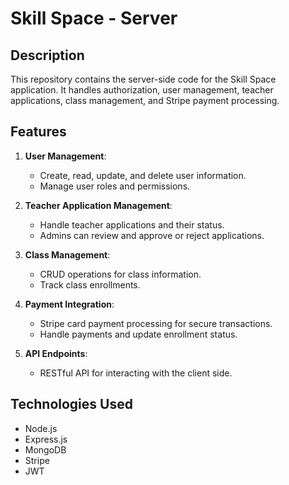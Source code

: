 # Skill Space - Server

## Description

This repository contains the server-side code for the Skill Space application. It handles authorization, user management, teacher applications, class management, and Stripe payment processing.

## Features

1. **User Management**:
   - Create, read, update, and delete user information.
   - Manage user roles and permissions.

2. **Teacher Application Management**:
   - Handle teacher applications and their status.
   - Admins can review and approve or reject applications.

3. **Class Management**:
   - CRUD operations for class information.
   - Track class enrollments.

4. **Payment Integration**:
   - Stripe card payment processing for secure transactions.
   - Handle payments and update enrollment status.

5. **API Endpoints**:
   - RESTful API for interacting with the client side.

## Technologies Used

- Node.js
- Express.js
- MongoDB
- Stripe
- JWT
